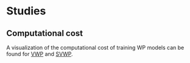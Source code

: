 # Studies

## Computational cost

A visualization of the computational cost of training WP models can be found for [VWP](VWP.pdf) and [SVWP](SVWP.pdf).

